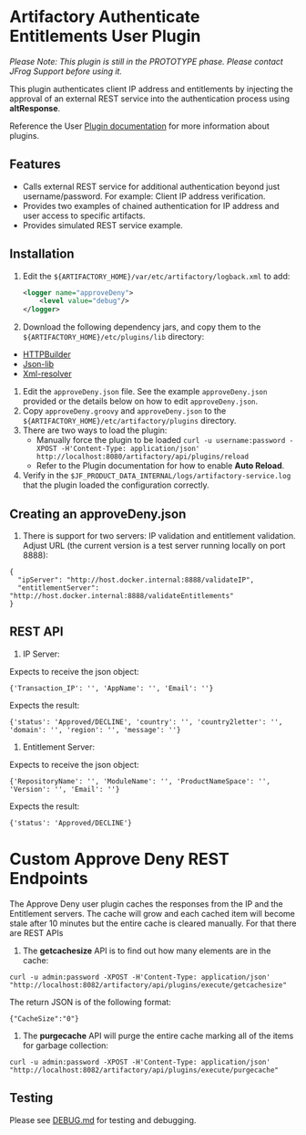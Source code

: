 Artifactory Authenticate Entitlements User Plugin
=================================================

*Please Note:  This plugin is still in the PROTOTYPE phase.  Please contact JFrog Support before using it.*

This plugin authenticates client IP address and entitlements by
injecting the approval of an external REST service into the authentication
process using **altResponse**.

Reference the User [Plugin documentation](https://www.jfrog.com/confluence/display/JFROG/User+Plugins)
for more information about plugins.

Features
--------

- Calls external REST service for additional authentication beyond just
  username/password. For example: Client IP address verification.
- Provides two examples of chained authentication for IP address and
  user access to specific artifacts.
- Provides simulated REST service example.

Installation
---------------------

1. Edit the `${ARTIFACTORY_HOME}/var/etc/artifactory/logback.xml` to add:

   ```xml
   <logger name="approveDeny">
       <level value="debug"/>
   </logger>
   ```

1. Download the following dependency jars, and copy them to the
  `${ARTIFACTORY_HOME}/etc/plugins/lib` directory:
  * [HTTPBuilder](https://bintray.com/bintray/jcenter/org.codehaus.groovy.modules.http-builder%3Ahttp-builder/_latestVersion)
  * [Json-lib](https://bintray.com/bintray/jcenter/net.sf.json-lib%3Ajson-lib/_latestVersion)
  * [Xml-resolver](https://bintray.com/bintray/jcenter/xml-resolver%3Axml-resolver/_latestVersion)
1. Edit the `approveDeny.json` file. See the example `approveDeny.json` provided or
   the details below on how to edit `approveDeny.json`.
1. Copy `approveDeny.groovy` and `approveDeny.json` to the `${ARTIFACTORY_HOME}/etc/artifactory/plugins` directory.
1. There are two ways to load the plugin:
   - Manually force the plugin to be loaded `curl -u username:password -XPOST -H'Content-Type: application/json' http://localhost:8080/artifactory/api/plugins/reload`
   - Refer to the Plugin documentation for how to enable **Auto Reload**.
1. Verify in the `$JF_PRODUCT_DATA_INTERNAL/logs/artifactory-service.log` that the plugin
   loaded the configuration correctly.

Creating an approveDeny.json
-------------------------

1. There is support for two servers: IP validation and entitlement validation. Adjust
   URL (the current version is a test server running locally on port 8888):

  ```
  {
    "ipServer": "http://host.docker.internal:8888/validateIP",
    "entitlementServer": "http://host.docker.internal:8888/validateEntitlements"
  }
  ```

REST API
-------------------------
1. IP Server:

  Expects to receive the json object:

  ```
  {'Transaction_IP': '', 'AppName': '', 'Email': ''}
  ```

  Expects the result:

  ```
  {'status': 'Approved/DECLINE', 'country': '', 'country2letter': '', 'domain': '', 'region': '', 'message': ''}
  ```

1. Entitlement Server:

  Expects to receive the json object:

  ```
  {'RepositoryName': '', 'ModuleName': '', 'ProductNameSpace': '', 'Version': '', 'Email': ''}
  ```

  Expects the result:

  ```
  {'status': 'Approved/DECLINE'}
  ```

Custom Approve Deny REST Endpoints
==================================

The Approve Deny user plugin caches the responses from the IP and the Entitlement
servers. The cache will grow and each cached item will become stale after
10 minutes but the entire cache is cleared manually. For that there are REST APIs

1. The **getcachesize** API is to find out how many elements are in the cache:
  ```
  curl -u admin:password -XPOST -H'Content-Type: application/json' "http://localhost:8082/artifactory/api/plugins/execute/getcachesize"
  ```

  The return JSON is of the following format:

  ```
  {"CacheSize":"0"}
  ```

1. The **purgecache** API will purge the entire cache marking all of the items
for garbage collection:

  ```
  curl -u admin:password -XPOST -H'Content-Type: application/json' "http://localhost:8082/artifactory/api/plugins/execute/purgecache"
  ```

Testing
-------

Please see [DEBUG.md](DEBUG.md) for testing and debugging.

